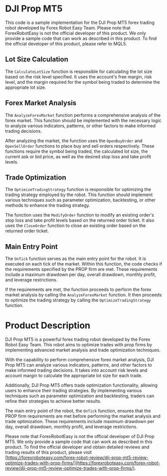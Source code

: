 # DJI Prop MT5

This code is a sample implementation for the DJI Prop MT5 forex trading robot developed by Forex Robot Easy Team. Please note that ForexRobotEasy is not the official developer of this product. We only provide a sample code that can work as described in this product. To find the official developer of this product, please refer to MQL5.

## Lot Size Calculation

The `CalculateLotSize` function is responsible for calculating the lot size based on the risk level specified. It uses the account's free margin, risk level, and the margin required for the symbol being traded to determine the appropriate lot size.

## Forex Market Analysis

The `AnalyzeForexMarket` function performs a comprehensive analysis of the forex market. This function should be implemented with the necessary logic to analyze various indicators, patterns, or other factors to make informed trading decisions.

After analyzing the market, the function uses the `OpenBuyOrder` and `OpenSellOrder` functions to place buy and sell orders respectively. These functions require the symbol being traded, the calculated lot size, the current ask or bid price, as well as the desired stop loss and take profit levels.

## Trade Optimization

The `OptimizeTradingStrategy` function is responsible for optimizing the trading strategy employed by the robot. This function should implement various techniques such as parameter optimization, backtesting, or other methods to enhance the trading strategy.

The function uses the `ModifyOrder` function to modify an existing order's stop loss and take profit levels based on the returned order ticket. It also uses the `CloseOrder` function to close an existing order based on the returned order ticket.

## Main Entry Point

The `OnTick` function serves as the main entry point for the robot. It is executed on each tick of the market. Within this function, the code checks if the requirements specified by the PROP firm are met. These requirements include a maximum drawdown per day, overall drawdown, monthly profit, and leverage restrictions.

If the requirements are met, the function proceeds to perform the forex market analysis by calling the `AnalyzeForexMarket` function. It then proceeds to optimize the trading strategy by calling the `OptimizeTradingStrategy` function.

# Product Description

DJI Prop MT5 is a powerful forex trading robot developed by the Forex Robot Easy Team. This robot aims to optimize trades with prop firms by implementing advanced market analysis and trade optimization techniques.

With the capability to perform comprehensive forex market analysis, DJI Prop MT5 can analyze various indicators, patterns, and other factors to make informed trading decisions. It takes into account risk levels and account margin to calculate the appropriate lot size for each trade.

Additionally, DJI Prop MT5 offers trade optimization functionality, allowing users to enhance their trading strategies. By implementing various techniques such as parameter optimization and backtesting, traders can refine their strategies to achieve better results.

The main entry point of the robot, the `OnTick` function, ensures that the PROP firm requirements are met before performing the market analysis and trade optimization. These requirements include maximum drawdown per day, overall drawdown, monthly profit, and leverage restrictions.

Please note that ForexRobotEasy is not the official developer of DJI Prop MT5. We only provide a sample code that can work as described in this product. To find the official developer and obtain detailed reviews and trading results of this product, please visit [https://forexroboteasy.com/forex-robot-review/dji-prop-mt5-review-optimize-trades-with-prop-firms/](https://forexroboteasy.com/forex-robot-review/dji-prop-mt5-review-optimize-trades-with-prop-firms/).
